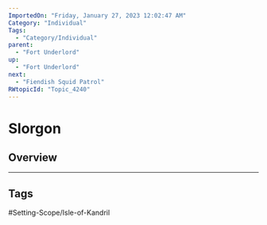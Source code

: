 ```yaml
---
ImportedOn: "Friday, January 27, 2023 12:02:47 AM"
Category: "Individual"
Tags:
  - "Category/Individual"
parent:
  - "Fort Underlord"
up:
  - "Fort Underlord"
next:
  - "Fiendish Squid Patrol"
RWtopicId: "Topic_4240"
---
```

# Slorgon
## Overview

---
## Tags
#Setting-Scope/Isle-of-Kandril

